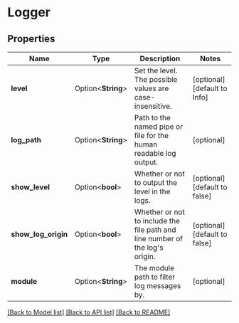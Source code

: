 # Logger

## Properties

Name | Type | Description | Notes
------------ | ------------- | ------------- | -------------
**level** | Option<**String**> | Set the level. The possible values are case-insensitive. | [optional][default to Info]
**log_path** | Option<**String**> | Path to the named pipe or file for the human readable log output. | [optional]
**show_level** | Option<**bool**> | Whether or not to output the level in the logs. | [optional][default to false]
**show_log_origin** | Option<**bool**> | Whether or not to include the file path and line number of the log's origin. | [optional][default to false]
**module** | Option<**String**> | The module path to filter log messages by. | [optional]

[[Back to Model list]](../README.md#documentation-for-models) [[Back to API list]](../README.md#documentation-for-api-endpoints) [[Back to README]](../README.md)



